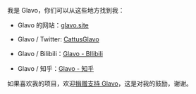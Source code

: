 我是 Glavo，你们可以从这些地方找到我：

* Glavo 的网站：[glavo.site](https://glavo.site)

* Glavo / Twitter: [CattusGlavo](https://twitter.com/CattusGlavo)
* Glavo / Bilibili：[Glavo - BIlibili](https://space.bilibili.com/20314891)
* Glavo / 知乎：[Glavo - 知乎](https://www.zhihu.com/people/glavo)

如果喜欢我的项目，欢迎[捐赠支持 Glavo](https://donate.glavo.site/)，这是对我的鼓励，谢谢。
